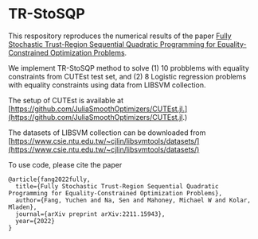 # TR-StoSQP

This respository reproduces the numerical results of the paper [Fully Stochastic Trust-Region Sequential Quadratic Programming for Equality-Constrained Optimization Problems](https://arxiv.org/abs/2211.15943). 

We implement TR-StoSQP method to solve (1) 10 probblems with equality constraints from CUTEst test set, and (2) 8 Logistic regression problems with equality constraints using data from LIBSVM collection.

The setup of CUTEst is available at [https://github.com/JuliaSmoothOptimizers/CUTEst.jl.](https://github.com/JuliaSmoothOptimizers/CUTEst.jl.)

The datasets of LIBSVM collection can be downloaded from [https://www.csie.ntu.edu.tw/~cjlin/libsvmtools/datasets/](https://www.csie.ntu.edu.tw/~cjlin/libsvmtools/datasets/)

To use code, please cite the paper
```
@article{fang2022fully,
  title={Fully Stochastic Trust-Region Sequential Quadratic Programming for Equality-Constrained Optimization Problems},
  author={Fang, Yuchen and Na, Sen and Mahoney, Michael W and Kolar, Mladen},
  journal={arXiv preprint arXiv:2211.15943},
  year={2022}
}
```
